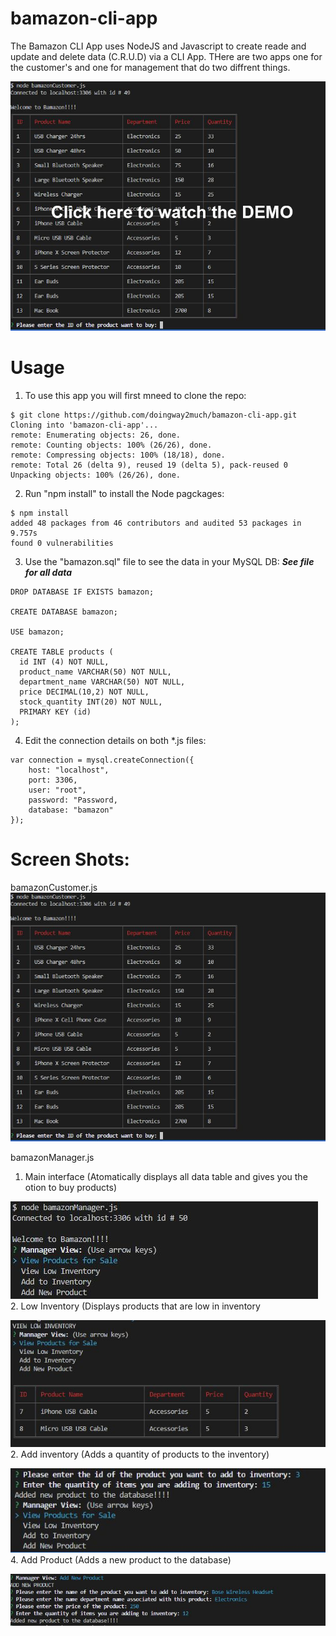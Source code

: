 # bamazon-cli-app

The Bamazon CLI App uses NodeJS and Javascript to create reade and update and delete data (C.R.U.D) via a CLI App.  THere are two apps one for the customer's and one for management that do two diffrent things.  

[![DEMO](https://github.com/doingway2much/bamazon-cli-app/blob/master/img/DEMO.jpg)](https://youtu.be/SdL7LtiWX6wY "Bamazon DEMO")




# Usage

1.  To use this app you  will first mneed to clone the repo:

```
$ git clone https://github.com/doingway2much/bamazon-cli-app.git
Cloning into 'bamazon-cli-app'...
remote: Enumerating objects: 26, done.
remote: Counting objects: 100% (26/26), done.
remote: Compressing objects: 100% (18/18), done.
remote: Total 26 (delta 9), reused 19 (delta 5), pack-reused 0
Unpacking objects: 100% (26/26), done.
```
2. Run "npm install" to install the Node pagckages:

```
$ npm install
added 48 packages from 46 contributors and audited 53 packages in 9.757s
found 0 vulnerabilities
```

3.  Use the "bamazon.sql" file to see the data in your MySQL DB:
***See file for all data***

```
DROP DATABASE IF EXISTS bamazon;

CREATE DATABASE bamazon;

USE bamazon;

CREATE TABLE products (
  id INT (4) NOT NULL,
  product_name VARCHAR(50) NOT NULL,
  department_name VARCHAR(50) NOT NULL,
  price DECIMAL(10,2) NOT NULL,
  stock_quantity INT(20) NOT NULL,
  PRIMARY KEY (id)
);
```


4. Edit the connection details on both *.js files:

```
var connection = mysql.createConnection({
    host: "localhost",
    port: 3306,
    user: "root",
    password: "Password,
    database: "bamazon"
});
```

# Screen Shots:

bamazonCustomer.js
![img1](https://github.com/doingway2much/bamazon-cli-app/blob/master/img/BamazonCustomer.JPG)



bamazonManager.js

1. Main interface (Atomatically displays all data table and gives you the otion to buy products)

![main](https://github.com/doingway2much/bamazon-cli-app/blob/master/img/BamazonManager.JPG?raw=true)
2. Low Inventory (Displays products that are low in inventory

![low](https://github.com/doingway2much/bamazon-cli-app/blob/master/img/lowInventory.JPG?raw=true)
2. Add inventory (Adds a quantity of products to the inventory)

![add](https://github.com/doingway2much/bamazon-cli-app/blob/master/img/addToInventory.JPG?raw=true)
4. Add Product (Adds a new product to the database)

![adds](https://github.com/doingway2much/bamazon-cli-app/blob/master/img/addProduct.JPG?raw=true)



